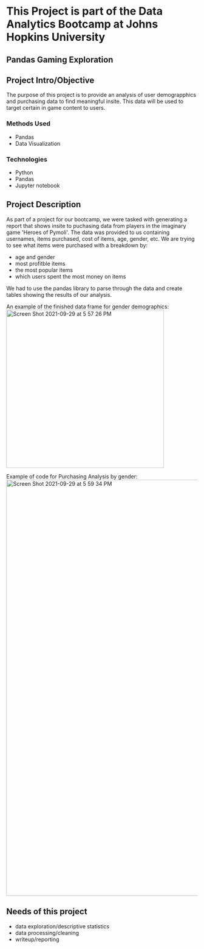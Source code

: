 # This Project is part of the Data Analytics Bootcamp at Johns Hopkins University
## Pandas Gaming Exploration

## Project Intro/Objective
The purpose of this project is to provide an analysis of user demograpphics and purchasing data to find meaningful insite. This data will be used to target certain in game content to users. 

### Methods Used
* Pandas
* Data Visualization


### Technologies
* Python
* Pandas 
* Jupyter notebook


## Project Description

As part of a project for our bootcamp, we were tasked with generating a report that shows insite to puchasing data from players in the imaginary game 'Heroes of Pymoli'. The data was provided to us containing usernames, items purchased, cost of items, age, gender, etc. We are trying to see what items were purchased with a breakdown by: 
* age and gender 
* most profitble items
* the most popular items
* which users spent the most money on items 

We had to use the pandas library to parse through the data and create tables showing the results of our analysis. 

An example of the finished data frame for gender demographics:
<img width="415" alt="Screen Shot 2021-09-29 at 5 57 26 PM" src="https://user-images.githubusercontent.com/72839825/135354696-b8fcddfd-c9f4-423d-96ea-a5455b1d4b02.png">

Example of code for Purchasing Analysis by gender:
<img width="1092" alt="Screen Shot 2021-09-29 at 5 59 34 PM" src="https://user-images.githubusercontent.com/72839825/135354787-7a9d435f-74f6-4cc0-a926-c6cbea71751a.png">


## Needs of this project

- data exploration/descriptive statistics
- data processing/cleaning
- writeup/reporting

